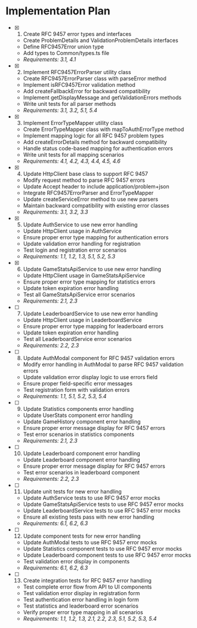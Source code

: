 # Implementation Plan

- [x] 1. Create RFC 9457 error types and interfaces





  - Create ProblemDetails and ValidationProblemDetails interfaces
  - Define RFC9457Error union type
  - Add types to Common/types.ts file
  - _Requirements: 3.1, 4.1_

- [x] 2. Implement RFC9457ErrorParser utility class





  - Create RFC9457ErrorParser class with parseError method
  - Implement isRFC9457Error validation method
  - Add createFallbackError for backward compatibility
  - Implement getDisplayMessage and getValidationErrors methods
  - Write unit tests for all parser methods
  - _Requirements: 3.1, 3.2, 5.1, 5.4_

- [x] 3. Implement ErrorTypeMapper utility class






  - Create ErrorTypeMapper class with mapToAuthErrorType method
  - Implement mapping logic for all RFC 9457 problem types
  - Add createErrorDetails method for backward compatibility
  - Handle status code-based mapping for authentication errors
  - Write unit tests for all mapping scenarios
  - _Requirements: 4.1, 4.2, 4.3, 4.4, 4.5, 4.6_

- [x] 4. Update HttpClient base class to support RFC 9457





  - Modify request method to parse RFC 9457 errors
  - Update Accept header to include application/problem+json
  - Integrate RFC9457ErrorParser and ErrorTypeMapper
  - Update createServiceError method to use new parsers
  - Maintain backward compatibility with existing error classes
  - _Requirements: 3.1, 3.2, 3.3_

- [x] 5. Update AuthService to use new error handling





  - Update HttpClient usage in AuthService
  - Ensure proper error type mapping for authentication errors
  - Update validation error handling for registration
  - Test login and registration error scenarios
  - _Requirements: 1.1, 1.2, 1.3, 5.1, 5.2, 5.3_

- [x] 6. Update GameStatsApiService to use new error handling





  - Update HttpClient usage in GameStatsApiService
  - Ensure proper error type mapping for statistics errors
  - Update token expiration error handling
  - Test all GameStatsApiService error scenarios
  - _Requirements: 2.1, 2.3_

- [ ] 7. Update LeaderboardService to use new error handling
  - Update HttpClient usage in LeaderboardService
  - Ensure proper error type mapping for leaderboard errors
  - Update token expiration error handling
  - Test all LeaderboardService error scenarios
  - _Requirements: 2.2, 2.3_

- [ ] 8. Update AuthModal component for RFC 9457 validation errors
  - Modify error handling in AuthModal to parse RFC 9457 validation errors
  - Update validation error display logic to use errors field
  - Ensure proper field-specific error messages
  - Test registration form with validation errors
  - _Requirements: 1.1, 5.1, 5.2, 5.3, 5.4_

- [ ] 9. Update Statistics components error handling
  - Update UserStats component error handling
  - Update GameHistory component error handling
  - Ensure proper error message display for RFC 9457 errors
  - Test error scenarios in statistics components
  - _Requirements: 2.1, 2.3_

- [ ] 10. Update Leaderboard component error handling
  - Update Leaderboard component error handling
  - Ensure proper error message display for RFC 9457 errors
  - Test error scenarios in leaderboard component
  - _Requirements: 2.2, 2.3_

- [ ] 11. Update unit tests for new error handling
  - Update AuthService tests to use RFC 9457 error mocks
  - Update GameStatsApiService tests to use RFC 9457 error mocks
  - Update LeaderboardService tests to use RFC 9457 error mocks
  - Ensure all existing tests pass with new error handling
  - _Requirements: 6.1, 6.2, 6.3_

- [ ] 12. Update component tests for new error handling
  - Update AuthModal tests to use RFC 9457 error mocks
  - Update Statistics component tests to use RFC 9457 error mocks
  - Update Leaderboard component tests to use RFC 9457 error mocks
  - Test validation error display in components
  - _Requirements: 6.1, 6.2, 6.3_

- [ ] 13. Create integration tests for RFC 9457 error handling
  - Test complete error flow from API to UI components
  - Test validation error display in registration form
  - Test authentication error handling in login form
  - Test statistics and leaderboard error scenarios
  - Verify proper error type mapping in all scenarios
  - _Requirements: 1.1, 1.2, 1.3, 2.1, 2.2, 2.3, 5.1, 5.2, 5.3, 5.4_